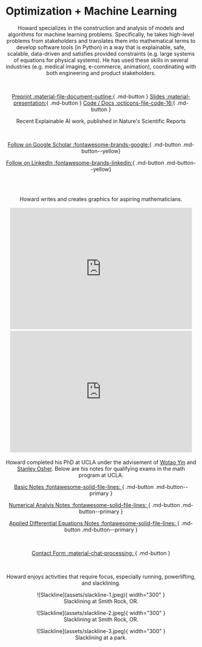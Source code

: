 # Optimization + Machine Learning

<center>
 
Howard specializes in the construction and analysis of models and algorithms for machine learning problems. Specifically, he takes high-level problems from stakeholders and translates them into mathematical terms to develop software tools (in Python) in a way that is explainable, safe, scalable, data-driven and satisfies provided constraints (e.g. large systems of equations for physical systems). He has used these skills in several industries (e.g. medical imaging, e-commerce, animation), coordinating with both engineering and product stakeholders.


<br>

[Preprint :material-file-document-outline:](https://xai-l2o.research.typal.academy/assets/xai-l2o-preprint.pdf){ .md-button }
[Slides :material-presentation:](https://xai-l2o.research.typal.academy/assets/xai-l2o-slides.pdf){ .md-button }
[Code / Docs :octicons-file-code-16:](https://xai-l2o.research.typal.academy/){ .md-button }

Recent Explainable AI work, published in Nature's Scientific Reports

<br>

[Follow on Google Scholar :fontawesome-brands-google:](https://scholar.google.com/citations?user=blvaFx4AAAAJ){ .md-button .md-button--yellow}

[Follow on LinkedIn :fontawesome-brands-linkedin:](https://www.linkedin.com/in/howard-heaton/){ .md-button .md-button--yellow}

<br>

<br>

Howard writes and creates graphics for aspiring mathematicians.

<iframe src="https://www.typalacademy.com/embed" width="480" height="320" style="border:1px solid #EEE; background:white;" frameborder="0" scrolling="no"></iframe>

<iframe src="https://optstack.substack.com/embed" width="480" height="320" style="border:1px solid #EEE; background:white;" frameborder="0" scrolling="no"></iframe>

<br>

Howard completed his PhD at UCLA under the advisement of [Wotao Yin](https://scholar.google.com/citations?user=kpQGGFUAAAAJ&hl=en&oi=ao) and [Stanley Osher](https://scholar.google.com/citations?user=d3UtiX8AAAAJ&hl=en&oi=ao). Below are his notes for qualifying exams in the math program at UCLA.

[Basic Notes :fontawesome-solid-file-lines: ](assets/basic-notes.pdf){ .md-button .md-button--primary }

[Numerical Analyis Notes :fontawesome-solid-file-lines: ](assets/num-anal-notes.pdf){ .md-button .md-button--primary }

[Applied Differential Equations Notes :fontawesome-solid-file-lines: ](assets/ade-notes.pdf){ .md-button .md-button--primary } 

<br>

[Contact Form :material-chat-processing: ](https://form.jotform.com/heatonforms/contact){ .md-button }

<br>

Howard enjoys activities that require focus, especially running, powerlifting, and slacklining.

<figure markdown>
  ![Slackline](assets/slackline-1.jpeg){ width="300" }
  <figcaption>Slacklining at Smith Rock, OR.</figcaption>
</figure>

<figure markdown>
  ![Slackline](assets/slackline-2.jpeg){ width="300" }
  <figcaption>Slacklining at Smith Rock, OR.</figcaption>
</figure>

<figure markdown>
  ![Slackline](assets/slackline-3.jpeg){ width="300" }
  <figcaption>Slacklining at a park.</figcaption>
</figure>
</center>
